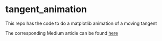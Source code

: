 # tangent_animation
This repo has the code to do a matplotlib animation of a moving tangent

The corresponding Medium article can be found [here](https://medium.com/@hitorunajp/widgets-and-later-animations-9548bc63addf)



